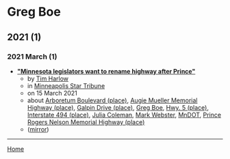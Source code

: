 # Greg Boe

## 2021 (1)

### 2021 March (1)

 - [**"Minnesota legislators want to rename highway after Prince"**](https://www.startribune.com/minnesota-legislators-want-to-rename-highway-after-prince/600034298/)
    - by [Tim Harlow](../../authors/tim-harlow/index.md)
    - in [Minneapolis Star Tribune](../../publications/k-o/minneapolis-star-tribune/index.md)
    - on 15 March 2021
    - about [Arboretum Boulevard (place)](../../topics/place/arboretum-boulevard/index.md), [Augie Mueller Memorial Highway (place)](../../topics/place/augie-mueller-memorial-highway/index.md), [Galpin Drive (place)](../../topics/place/galpin-drive/index.md), [Greg Boe](../../topics/greg-boe/index.md), [Hwy. 5 (place)](../../topics/place/hwy-5/index.md), [Interstate 494 (place)](../../topics/place/interstate-494/index.md), [Julia Coleman](../../topics/julia-coleman/index.md), [Mark Webster](../../topics/mark-webster/index.md), [MnDOT](../../topics/mndot/index.md), [Prince Rogers Nelson Memorial Highway (place)](../../topics/place/prince-rogers-nelson-memorial-highway/index.md)
    - ([mirror](https://web.archive.org/web/*/https://www.startribune.com/minnesota-legislators-want-to-rename-highway-after-prince/600034298/))

----

[Home](../index.md)
